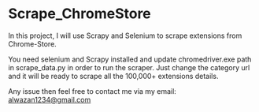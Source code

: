 # Scrape_ChromeStore
In this project, I will use Scrapy and Selenium to scrape extensions from Chrome-Store.

You need selenium and Scrapy installed and update chromedriver.exe path in scrape_data.py in order to run the scraper. Just change the category url and it will be ready to scrape all the 100,000+ extensions details.

Any issue then feel free to contact me via my email:
alwazan1234@gmail.com
